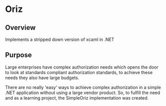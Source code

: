 Oriz
===========
Overview
--------
Implements a stripped down version of xcaml in .NET

Purpose
-------
Large enterprises have complex authorization needs which opens the door to look at standards compliant authorization standards, to achieve these needs they also have large budgets. 

There are no really 'easy' ways to achieve complex authorization in a simple .NET application without using a large vendor product. So, to fulfill the need and as a learning project, the SimpleOriz implementation was created. 
